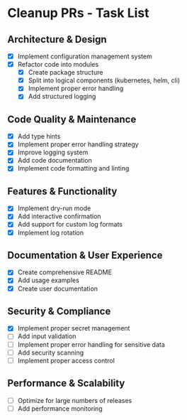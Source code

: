 # Cleanup PRs - Task List

## Architecture & Design

- [x] Implement configuration management system
- [x] Refactor code into modules
  - [x] Create package structure
  - [x] Split into logical components (kubernetes, helm, cli)
  - [x] Implement proper error handling
  - [x] Add structured logging

## Code Quality & Maintenance

- [x] Add type hints
- [x] Implement proper error handling strategy
- [x] Improve logging system
- [x] Add code documentation
- [x] Implement code formatting and linting

## Features & Functionality

- [x] Implement dry-run mode
- [x] Add interactive confirmation
- [x] Add support for custom log formats
- [x] Implement log rotation

## Documentation & User Experience

- [x] Create comprehensive README
- [x] Add usage examples
- [x] Create user documentation

## Security & Compliance

- [x] Implement proper secret management
- [ ] Add input validation
- [ ] Implement proper error handling for sensitive data
- [ ] Add security scanning
- [ ] Implement proper access control

## Performance & Scalability

- [ ] Optimize for large numbers of releases
- [ ] Add performance monitoring
